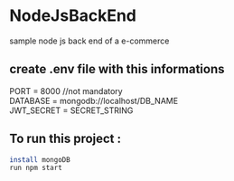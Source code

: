 # NodeJsBackEnd
sample node js back end of a e-commerce



## create .env file with this informations
PORT = 8000 //not mandatory \
DATABASE = mongodb://localhost/DB_NAME  \
JWT_SECRET  = SECRET_STRING

## To run this project :

```sh 
install mongoDB
run npm start
```


